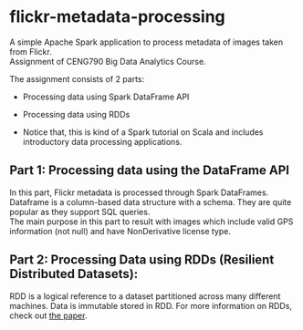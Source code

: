 # flickr-metadata-processing
A simple Apache Spark application to process metadata of images taken from Flickr.  
Assignment of CENG790 Big Data Analytics Course.

The assignment consists of 2 parts:
- Processing data using Spark DataFrame API
- Processing data using RDDs

- Notice that, this is kind of a Spark tutorial on Scala and includes introductory data processing applications.


## Part 1: Processing data using the DataFrame API

In this part, Flickr metadata is processed through Spark DataFrames. Dataframe is a column-based data structure with a schema. They are quite popular as they support SQL queries.  
The main purpose in this part to result with images which include valid GPS information (not null) and have NonDerivative license type.


## Part 2: Processing Data using RDDs (Resilient Distributed Datasets):

RDD is a logical reference to a dataset partitioned across many different machines. Data is immutable stored in RDD. For more information on RDDs, check out [the paper](https://www2.eecs.berkeley.edu/Pubs/TechRpts/2011/EECS-2011-82.pdf).
